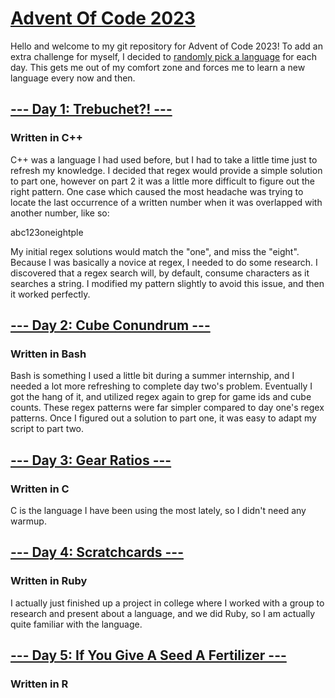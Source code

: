 # [Advent Of Code 2023](https://adventofcode.com/2023)

Hello and welcome to my git repository for Advent of Code 2023! To add an extra challenge for myself,
I decided to [randomly pick a language](https://wheelofnames.com/xvh-755) for each day. This gets me out of my comfort zone and forces me
to learn a new language every now and then.

## [--- Day 1: Trebuchet?! ---](https://adventofcode.com/2023/day/1)
### Written in C++
C++ was a language I had used before, but I had to take a little time just to
refresh my knowledge. I decided that regex would provide a simple solution to 
part one, however on part 2 it was a little more difficult to figure out the
right pattern. One case which caused the most headache was trying to locate the
last occurrence of a written number when it was overlapped with another number,
like so:

abc123oneightple

My initial regex solutions would match the "one", and miss the "eight". Because
I was basically a novice at regex, I needed to do some research. I discovered that
a regex search will, by default, consume characters as it searches a string. I
modified my pattern slightly to avoid this issue, and then it worked perfectly.

## [--- Day 2: Cube Conundrum ---](https://adventofcode.com/2023/day/2)
### Written in Bash
Bash is something I used a little bit during a summer internship, and I needed
a lot more refreshing to complete day two's problem. Eventually I got the hang
of it, and utilized regex again to grep for game ids and cube counts. These regex
patterns were far simpler compared to day one's regex patterns. Once I figured out 
a solution to part one, it was easy to adapt my script to part two.

## [--- Day 3: Gear Ratios ---](https://adventofcode.com/2023/day/3)
### Written in C
C is the language I have been using the most lately, so I didn't need any warmup.

## [--- Day 4: Scratchcards ---](https://adventofcode.com/2023/day/4)
### Written in Ruby
I actually just finished up a project in college where I worked with a group to
research and present about a language, and we did Ruby, so I am actually quite
familiar with the language.

## [--- Day 5: If You Give A Seed A Fertilizer ---](https://adventofcode.com/2023/day/5)
### Written in R
